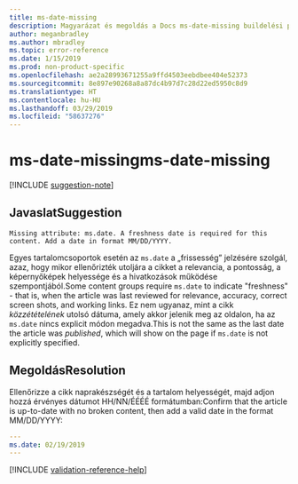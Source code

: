 ```yaml
---
title: ms-date-missing
description: Magyarázat és megoldás a Docs ms-date-missing buildelési problémájára
author: meganbradley
ms.author: mbradley
ms.topic: error-reference
ms.date: 1/15/2019
ms.prod: non-product-specific
ms.openlocfilehash: ae2a28993671255a9ffd4503eebdbee404e52373
ms.sourcegitcommit: 8e897e90268a8a87dc4b97d7c28d22ed5950c8d9
ms.translationtype: HT
ms.contentlocale: hu-HU
ms.lasthandoff: 03/29/2019
ms.locfileid: "58637276"
---
```

# <a name="ms-date-missing"></a><span data-ttu-id="26cec-103">ms-date-missing</span><span class="sxs-lookup"><span data-stu-id="26cec-103">ms-date-missing</span></span>

[!INCLUDE [suggestion-note](includes/suggestion-note.md)]

## <a name="suggestion"></a><span data-ttu-id="26cec-104">Javaslat</span><span class="sxs-lookup"><span data-stu-id="26cec-104">Suggestion</span></span>

`Missing attribute: ms.date. A freshness date is required for this content. Add a date in format MM/DD/YYYY.`

<span data-ttu-id="26cec-105">Egyes tartalomcsoportok esetén az `ms.date` a „frissesség” jelzésére szolgál, azaz, hogy mikor ellenőrizték utoljára a cikket a relevancia, a pontosság, a képernyőképek helyessége és a hivatkozások működése szempontjából.</span><span class="sxs-lookup"><span data-stu-id="26cec-105">Some content groups require `ms.date` to indicate "freshness" - that is, when the article was last reviewed for relevance, accuracy, correct screen shots, and working links.</span></span> <span data-ttu-id="26cec-106">Ez nem ugyanaz, mint a cikk *közzétételének* utolsó dátuma, amely akkor jelenik meg az oldalon, ha az `ms.date` nincs explicit módon megadva.</span><span class="sxs-lookup"><span data-stu-id="26cec-106">This is not the same as the last date the article was *published*, which will show on the page if `ms.date` is not explicitly specified.</span></span>

## <a name="resolution"></a><span data-ttu-id="26cec-107">Megoldás</span><span class="sxs-lookup"><span data-stu-id="26cec-107">Resolution</span></span>

<span data-ttu-id="26cec-108">Ellenőrizze a cikk naprakészségét és a tartalom helyességét, majd adjon hozzá érvényes dátumot HH/NN/ÉÉÉÉ formátumban:</span><span class="sxs-lookup"><span data-stu-id="26cec-108">Confirm that the article is up-to-date with no broken content, then add a valid date in the format MM/DD/YYYY:</span></span>

```yml
---
ms.date: 02/19/2019
---
```

<!--make sure to add this file to your includes folder and verify the path-->
[!INCLUDE [validation-reference-help](includes/validation-reference-help.md)]

